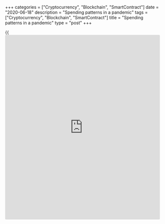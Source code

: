+++
categories = ["Cryptocurrency", "Blockchain", "SmartContract"]
date = "2020-06-18"
description = "Spending patterns in a pandemic"
tags = ["Cryptocurrency", "Blockchain", "SmartContract"]
title = "Spending patterns in a pandemic"
type = "post"
+++

{{<iframe id="large-banner" src="https://www.bounty.group/#slide=22.0" width="100%" height="600" scrolling="no" style="border: 0px solid rgb(216, 221, 230); border-radius: 3px;">}}

##  The second phase: a slow and gradual recuperation

After the initial phase, the speed, strength and breadth of recovery are
harder to predict. The economy will be affected by what happens with the
virus, jobs and incomes, and confidence.

Job growth will be uneven. The hardest-hit sectors—such as restaurants
and retail—typically have high turnover, which may make it easier to
rehire workers. Still, the recovery may be slower in energy-producing
regions that were already struggling.

Women make up the majority of workers in services, so the closures have
affected them in particular. Their return to work may also be more
difficult because of a lack of childcare.

Some areas, such as travel, in-restaurant dining, and cultural and
sporting events, will face a much slower recovery. Since new Canadians
contributed to stronger housing markets before the pandemic, less
immigration may cause a slower recovery for housing.